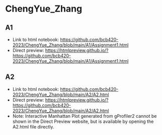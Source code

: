# ChengYue_Zhang

## A1
* Link to html notebook: https://github.com/bcb420-2023/ChengYue_Zhang/blob/main/A1/Assignment1.html
* Direct preview: https://htmlpreview.github.io/?https://github.com/bcb420-2023/ChengYue_Zhang/blob/main/A1/Assignment1.html

## A2
* Link to html notebook: https://github.com/bcb420-2023/ChengYue_Zhang/blob/main/A2/A2.html
* Direct preview: https://htmlpreview.github.io/?https://github.com/bcb420-2023/ChengYue_Zhang/blob/main/A2/A2.html
* Note: Interactive Manhattan Plot generated from gProfiler2 cannot be shown in the Direct Preview website, but is available by opening the A2.html file directly.
